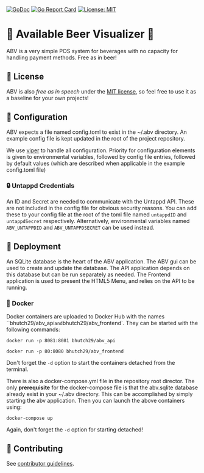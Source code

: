 [![GoDoc](https://godoc.org/github.com/golang/gddo?status.svg)](https://godoc.org/github.com/bhutch29/abv) [![Go Report Card](https://goreportcard.com/badge/github.com/bhutch29/abv)](https://goreportcard.com/report/github.com/bhutch29/abv) [![License: MIT](https://img.shields.io/badge/License-MIT-yellow.svg)](https://github.com/bhutch29/abv/blob/develop/LICENSE)

# 🍺 Available Beer Visualizer 🍺

ABV is a very simple POS system for beverages with no capacity for handling payment methods. Free as in beer!

## 👮 License

ABV is also *free as in speech* under the [MIT license](LICENSE), so feel free to use it as a baseline for your own projects!

## 🔧 Configuration

ABV expects a file named config.toml to exist in the ~/.abv directory. An example config file is kept updated in the root of the project repository.

We use [viper](https://github.com/spf13/viper) to handle all configuration. Priority for configuration elements is given to environmental variables, followed by config file entries, followed by default values (which are described when applicable in the example config.toml file)

### 🔒 Untappd Credentials

An ID and Secret are needed to communicate with the Untappd API. These are not included in the config file for obvious security reasons. You can add these to your config file at the root of the toml file named `untappdID` and `untappdSecret` respectively. Alternatively, environmental variables named `ABV_UNTAPPDID` and `ABV_UNTAPPDSECRET` can be used instead.

## 🚀 Deployment

An SQLite database is the heart of the ABV application. The ABV gui can be used to create and update the database. The API application depends on this database but can be run separately as needed. The Frontend application is used to present the HTML5 Menu, and relies on the API to be running.

### 🐳 Docker

Docker containers are uploaded to Docker Hub with the names ``bhutch29/abv_api` and `bhutch29/abv_frontend`. They can be started with the following commands:

`docker run -p 8081:8081 bhutch29/abv_api`

`docker run -p 80:8080 bhutch29/abv_frontend`

Don't forget the `-d` option to start the containers detached from the terminal.

There is also a docker-compose.yml file in the repository root director. The only **prerequisite** for the docker-compose file is that the abv.sqlite database already exist in your ~/.abv directory. This can be accomplished by simply starting the abv application. Then you can launch the above containers using:

`docker-compose up`

Again, don't forget the `-d` option for starting detached!

## 🍻 Contributing

See [contributor guidelines](CONTRIBUTING.md).
